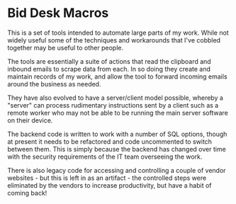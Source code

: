 # Bid Desk Macros

This is a set of tools intended to automate large parts of my work. While not widely useful some of the techniques and workarounds that I've cobbled together may be useful to other people.

The tools are essentially a suite of actions that read the clipboard and inbound emails to scrape data from each. In so doing they create and maintain records of my work, and allow the tool to forward incoming emails around the business as needed.

They have also evolved to have a server/client model possible, whereby a "server" can process rudimentary instructions sent by a client such as a remote worker who may not be able to be running the main server software on their device.

The backend code is written to work with a number of SQL options, though at present it needs to be refactored and code uncommented to switch between them. This is simply because the backend has changed over time with the security requirements of the IT team overseeing the work.

There is also legacy code for accessing and controlling a couple of vendor websites - but this is left in as an artifact - the controlled steps were eliminated by the vendors to increase productivity, but have a habit of coming back!
